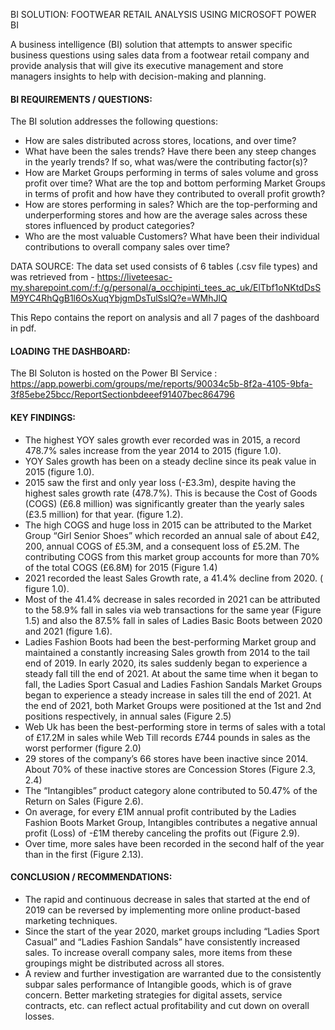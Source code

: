BI SOLUTION: FOOTWEAR RETAIL ANALYSIS USING MICROSOFT POWER BI  


A business intelligence (BI) solution that attempts to answer specific business questions using sales data from a footwear retail company and provide analysis that will give its executive management and store managers insights to help with decision-making and planning.

#### BI REQUIREMENTS / QUESTIONS: ####

The BI solution addresses the following questions:

- How are sales distributed across stores, locations, and over time?
- What have been the sales trends? Have there been any steep changes in the yearly trends? If so, what was/were the contributing factor(s)?
- How are Market Groups performing in terms of sales volume and gross profit over time? What are the top and bottom performing Market Groups in terms of profit and how have they contributed to overall profit growth?
- How are stores performing in sales? Which are the top-performing and underperforming stores and how are the average sales across these stores influenced by product categories?
- Who are the most valuable Customers? What have been their individual contributions to overall company sales over time?

DATA SOURCE: The data set used consists of 6 tables (.csv file types) and was retrieved from - 
https://liveteesac-my.sharepoint.com/:f:/g/personal/a_occhipinti_tees_ac_uk/ElTbf1oNKtdDsSM9YC4RhQgB1l6OsXuqYbjgmDsTulSslQ?e=WMhJlQ

This Repo contains the report on analysis and all 7 pages of the dashboard in pdf.

#### LOADING THE DASHBOARD: ####

The BI Soluton is hosted on the Power BI Service : https://app.powerbi.com/groups/me/reports/90034c5b-8f2a-4105-9bfa-3f85ebe25bcc/ReportSectionbdeeef91407bec864796

#### KEY FINDINGS: ####

- The highest YOY sales growth ever recorded was in 2015, a record 478.7% sales increase from the year 2014 to 2015 (figure 1.0).
- YOY Sales growth has been on a steady decline since its peak value in 2015 (figure 1.0).
- 2015 saw the first and only year loss (-£3.3m), despite having the highest sales growth rate (478.7%). This is because the Cost of Goods (COGS) (£6.8 million) was significantly greater than the yearly sales (£3.5 million) for that year. (figure 1.2).
- The high COGS and huge loss in 2015 can be attributed to the Market Group “Girl Senior Shoes” which recorded an annual sale of about £42, 200, annual COGS of £5.3M, and a consequent loss of £5.2M. The contributing COGS from this market group accounts for more than 70% of the total COGS (£6.8M) for 2015 (Figure 1.4)
- 2021 recorded the least Sales Growth rate, a 41.4% decline from 2020. ( figure 1.0).
- Most of the 41.4% decrease in sales recorded in 2021 can be attributed to the 58.9% fall in sales via web transactions for the same year (Figure 1.5) and also the 87.5% fall in sales of Ladies Basic Boots between 2020 and 2021 (figure 1.6).
- Ladies Fashion Boots had been the best-performing Market group and maintained a constantly increasing  Sales growth from 2014 to the tail end of 2019. In early 2020, its sales suddenly began to experience a steady fall till the end of 2021.  At about the same time when it began to fall,  the Ladies Sport Casual and Ladies Fashion Sandals Market Groups began to experience a steady increase in sales till the end of 2021. At the end of 2021, both Market Groups were positioned at the 1st and 2nd positions respectively, in annual sales (Figure 2.5)
- Web Uk has been the best-performing store in terms of sales with a total of £17.2M in sales while Web Till records £744 pounds in sales as the worst performer (figure 2.0)
- 29 stores of the company’s 66 stores have been inactive since 2014. About 70% of these inactive stores are Concession Stores (Figure 2.3, 2.4)
- The “Intangibles” product category alone contributed to 50.47% of the Return on Sales (Figure 2.6).
- On average, for every £1M annual profit contributed by the Ladies Fashion Boots  Market Group, Intangibles contributes a negative annual profit (Loss) of -£1M thereby canceling the profits out (Figure 2.9).
- Over time, more sales have been recorded in the second half of the year than in the first (Figure 2.13).

#### CONCLUSION / RECOMMENDATIONS: ####

- The rapid and continuous decrease in sales that started at the end of 2019 can be reversed by implementing more online product-based marketing techniques.
- Since the start of the year 2020, market groups including “Ladies Sport Casual” and “Ladies Fashion Sandals” have consistently increased sales. To increase overall company sales, more items from these groupings might be distributed across all stores.
- A review and further investigation are warranted due to the consistently subpar sales performance of Intangible goods, which is of grave concern. Better marketing strategies for digital assets, service contracts, etc. can reflect actual profitability and cut down on overall losses.
 


